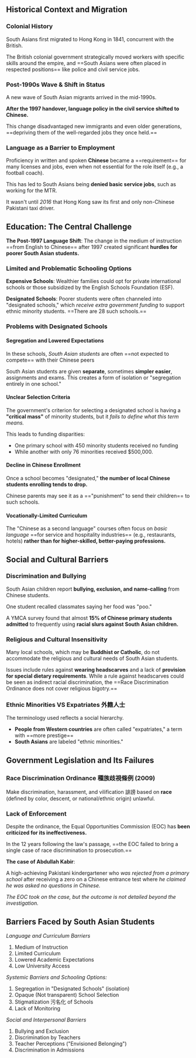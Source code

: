 ## Historical Context and Migration

### Colonial History

South Asians first migrated to Hong Kong in 1841, concurrent with the British.

The British colonial government strategically moved workers with specific skills around the empire, and ==South Asians were often placed in respected positions== like police and civil service jobs.

### Post-1990s Wave & Shift in Status

A new wave of South Asian migrants arrived in the mid-1990s.

**After the 1997 handover, language policy in the civil service shifted to Chinese.**

This change disadvantaged new immigrants and even older generations, ==depriving them of the well-regarded jobs they once held.==

### Language as a Barrier to Employment

Proficiency in written and spoken **Chinese** became a ==requirement== for many licenses and jobs, even when not essential for the role itself (e.g., a football coach).

This has led to South Asians being **denied basic service jobs**, such as working for the MTR.

It wasn't until *2016* that Hong Kong saw its first and only non-Chinese Pakistani taxi driver.

## Education: The Central Challenge

**The Post-1997 Language Shift**: The change in the medium of instruction ==from English to Chinese== after 1997 created significant **hurdles for poorer South Asian students.**

### Limited and Problematic Schooling Options

**Expensive Schools**: Wealthier families could opt for private international schools or those subsidized by the English Schools Foundation (ESF).

**Designated Schools**: Poorer students were often channeled into "designated schools," which *receive extra government funding* to support ethnic minority students. ==There are 28 such schools.==

### Problems with Designated Schools

#### Segregation and Lowered Expectations

In these schools, *South Asian students* are often ==not expected to compete== with their Chinese peers

South Asian students are given **separate**, sometimes **simpler easier**, assignments and exams. This creates a form of isolation or "segregation entirely in one school."

#### Unclear Selection Criteria

The government's criterion for selecting a designated school is having a **"critical mass"** of minority students, but it *fails to define what this term means.*

This leads to funding disparities:

- One primary school with 450 minority students received no funding
- While another with only 76 minorities received $500,000.

#### Decline in Chinese Enrollment

Once a school becomes "designated," **the number of local Chinese students enrolling tends to drop.**

Chinese parents may see it as a =="punishment" to send their children== to such schools.

#### Vocationally-Limited Curriculum

The "Chinese as a second language" courses often focus on *basic language* ==for service and hospitality industries== (e.g., restaurants, hotels) **rather than for higher-skilled, better-paying professions.**

## Social and Cultural Barriers

### Discrimination and Bullying

South Asian children report **bullying, exclusion, and name-calling** from Chinese students.

One student recalled classmates saying her food was "poo."

A YMCA survey found that almost **15% of Chinese primary students admitted** to frequently using **racial slurs against South Asian children.**

### Religious and Cultural Insensitivity

Many local schools, which may be **Buddhist or Catholic**, do not accommodate the religious and cultural needs of South Asian students.

Issues include rules against **wearing headscarves** and a lack of **provision for special dietary requirements**. While a rule against headscarves could be seen as indirect racial discrimination, the ==Race Discrimination Ordinance does not cover religious bigotry.==

### Ethnic Minorities VS Expatriates 外籍人士

The terminology used reflects a social hierarchy.

- **People from Western countries** are often called "expatriates," a term with ==more prestige==
- **South Asians** are labeled "ethnic minorities."

## Government Legislation and Its Failures

### Race Discrimination Ordinance 種族歧視條例 (2009)

Make discrimination, harassment, and vilification 誹謗 based on **race** (defined by color, descent, or national/ethnic origin) unlawful.

### Lack of Enforcement

Despite the ordinance, the Equal Opportunities Commission (EOC) has **been criticized for its ineffectiveness.**

In the 12 years following the law's passage, ==the EOC failed to bring a single case of race discrimination to prosecution.==

**The case of Abdullah Kabir**:

A high-achieving Pakistani kindergartener who *was rejected from a primary school* after receiving a zero on a Chinese entrance test where *he claimed he was asked no questions in Chinese.*

*The EOC took on the case, but the outcome is not detailed beyond the investigation.*

## Barriers Faced by South Asian Students

*Language and Curriculum Barriers*

1. Medium of Instruction
2. Limited Curriculum
3. Lowered Academic Expectations
4. Low University Access

*Systemic Barriers and Schooling Options:*

1. Segregation in "Designated Schools" (isolation)  
2. Opaque (Not transparent) School Selection
3. Stigmatization 污名化 of Schools
4. Lack of Monitoring

*Social and Interpersonal Barriers*

1. Bullying and Exclusion
2. Discrimination by Teachers
3. Teacher Perceptions ("Envisioned Belonging")
4. Discrimination in Admissions
